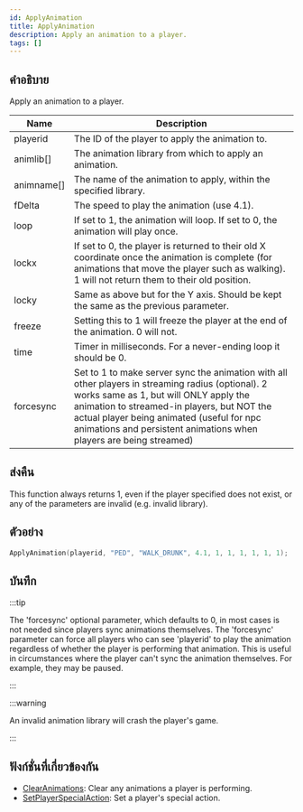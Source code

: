 ```yaml
---
id: ApplyAnimation
title: ApplyAnimation
description: Apply an animation to a player.
tags: []
---
```


## คำอธิบาย

Apply an animation to a player.

| Name       | Description                                                                                                                                                                                                                                                                                                   |
| ---------- | ------------------------------------------------------------------------------------------------------------------------------------------------------------------------------------------------------------------------------------------------------------------------------------------------------------- |
| playerid   | The ID of the player to apply the animation to.                                                                                                                                                                                                                                                               |
| animlib[]  | The animation library from which to apply an animation.                                                                                                                                                                                                                                                       |
| animname[] | The name of the animation to apply, within the specified library.                                                                                                                                                                                                                                             |
| fDelta     | The speed to play the animation (use 4.1).                                                                                                                                                                                                                                                                    |
| loop       | If set to 1, the animation will loop. If set to 0, the animation will play once.                                                                                                                                                                                                                              |
| lockx      | If set to 0, the player is returned to their old X coordinate once the animation is complete (for animations that move the player such as walking). 1 will not return them to their old position.                                                                                                             |
| locky      | Same as above but for the Y axis. Should be kept the same as the previous parameter.                                                                                                                                                                                                                          |
| freeze     | Setting this to 1 will freeze the player at the end of the animation. 0 will not.                                                                                                                                                                                                                             |
| time       | Timer in milliseconds. For a never-ending loop it should be 0.                                                                                                                                                                                                                                                |
| forcesync  | Set to 1 to make server sync the animation with all other players in streaming radius (optional). 2 works same as 1, but will ONLY apply the animation to streamed-in players, but NOT the actual player being animated (useful for npc animations and persistent animations when players are being streamed) |

## ส่งคืน

This function always returns 1, even if the player specified does not exist, or any of the parameters are invalid (e.g. invalid library).

## ตัวอย่าง

```c
ApplyAnimation(playerid, "PED", "WALK_DRUNK", 4.1, 1, 1, 1, 1, 1, 1);
```

## บันทึก

:::tip

The 'forcesync' optional parameter, which defaults to 0, in most cases is not needed since players sync animations themselves. The 'forcesync' parameter can force all players who can see 'playerid' to play the animation regardless of whether the player is performing that animation. This is useful in circumstances where the player can't sync the animation themselves. For example, they may be paused.

:::

:::warning

An invalid animation library will crash the player's game.

:::

## ฟังก์ชั่นที่เกี่ยวข้องกัน

- [ClearAnimations](../../scripting/functions/ClearAnimations.md): Clear any animations a player is performing.
- [SetPlayerSpecialAction](../../scripting/functions/SetPlayerSpecialAction.md): Set a player's special action.
